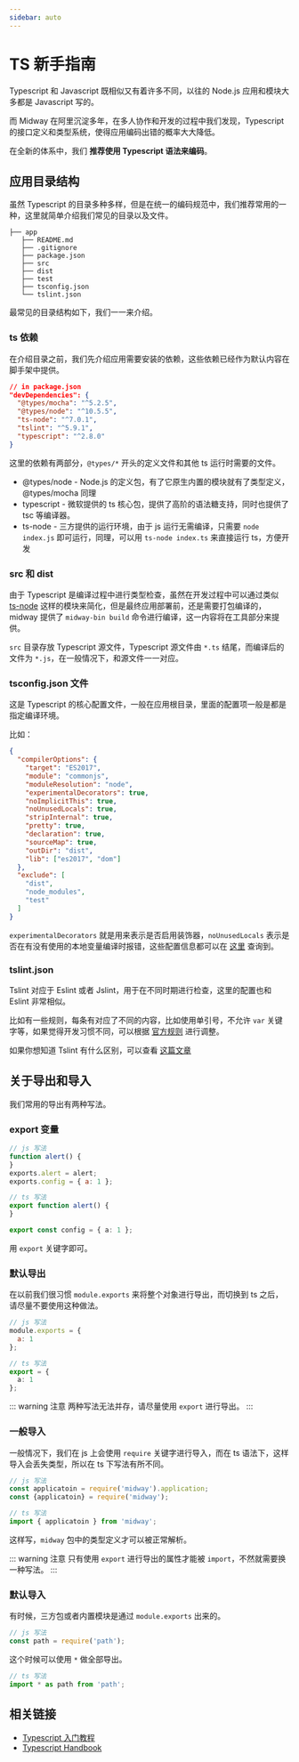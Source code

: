 ```yaml
---
sidebar: auto
---
```


# TS 新手指南

Typescript 和 Javascript 既相似又有着许多不同，以往的 Node.js 应用和模块大多都是 Javascript 写的。

而 Midway 在阿里沉淀多年，在多人协作和开发的过程中我们发现，Typescript 的接口定义和类型系统，使得应用编码出错的概率大大降低。

在全新的体系中，我们 **推荐使用 Typescript 语法来编码**。

## 应用目录结构

虽然 Typescript 的目录多种多样，但是在统一的编码规范中，我们推荐常用的一种，这里就简单介绍我们常见的目录以及文件。

```
├── app
   ├── README.md
   ├── .gitignore
   ├── package.json
   ├── src
   ├── dist
   ├── test
   ├── tsconfig.json
   └── tslint.json
```

最常见的目录结构如下，我们一一来介绍。


### ts 依赖

在介绍目录之前，我们先介绍应用需要安装的依赖，这些依赖已经作为默认内容在脚手架中提供。

```json
// in package.json
"devDependencies": {
  "@types/mocha": "^5.2.5",
  "@types/node": "^10.5.5",
  "ts-node": "^7.0.1",
  "tslint": "^5.9.1",
  "typescript": "^2.8.0"
}
```

这里的依赖有两部分，`@types/*` 开头的定义文件和其他 ts 运行时需要的文件。

- @types/node - Node.js 的定义包，有了它原生内置的模块就有了类型定义，@types/mocha 同理
- typescript - 微软提供的 ts 核心包，提供了高阶的语法糖支持，同时也提供了 tsc 等编译器。
- ts-node - 三方提供的运行环境，由于 js 运行无需编译，只需要 `node index.js` 即可运行，同理，可以用 `ts-node index.ts` 来直接运行 ts，方便开发


### src 和 dist

由于 Typescript 是编译过程中进行类型检查，虽然在开发过程中可以通过类似 [ts-node](https://github.com/TypeStrong/ts-node) 这样的模块来简化，但是最终应用部署前，还是需要打包编译的，midway 提供了 `midway-bin build` 命令进行编译，这一内容将在工具部分来提供。

`src` 目录存放 Typescript 源文件，Typescript 源文件由 `*.ts` 结尾，而编译后的文件为 `*.js`，在一般情况下，和源文件一一对应。

### tsconfig.json 文件

这是 Typescript 的核心配置文件，一般在应用根目录，里面的配置项一般是都是指定编译环境。

比如：

```json
{
  "compilerOptions": {
    "target": "ES2017",
    "module": "commonjs",
    "moduleResolution": "node",
    "experimentalDecorators": true,
    "noImplicitThis": true,
    "noUnusedLocals": true,
    "stripInternal": true,
    "pretty": true,
    "declaration": true,
    "sourceMap": true,
    "outDir": "dist",
    "lib": ["es2017", "dom"]
  },
  "exclude": [
    "dist",
    "node_modules",
    "test"
  ]
}

```

`experimentalDecorators` 就是用来表示是否启用装饰器，`noUnusedLocals` 表示是否在有没有使用的本地变量编译时报错，这些配置信息都可以在 [这里](https://www.typescriptlang.org/docs/handbook/tsconfig-json.html) 查询到。


### tslint.json


Tslint 对应于 Eslint 或者 Jslint，用于在不同时期进行检查，这里的配置也和 Eslint 非常相似。

比如有一些规则，每条有对应了不同的内容，比如使用单引号，不允许 `var` 关键字等，如果觉得开发习惯不同，可以根据 [官方规则](https://github.com/palantir/tslint) 进行调整。


如果你想知道 Tslint 有什么区别，可以查看 [这篇文章](https://ts.xcatliu.com/engineering/lint.html)


## 关于导出和导入

我们常用的导出有两种写法。

### export 变量

```js
// js 写法
function alert() {
}
exports.alert = alert;
exports.config = { a: 1 };
```

```ts
// ts 写法
export function alert() {
}

export const config = { a: 1 };

```

用 `export` 关键字即可。

### 默认导出

在以前我们很习惯 `module.exports` 来将整个对象进行导出，而切换到 ts 之后，请尽量不要使用这种做法。

```js
// js 写法
module.exports = {
  a: 1
};
```

```ts
// ts 写法
export = {
  a: 1
};
```

::: warning 注意
两种写法无法并存，请尽量使用 `export` 进行导出。
:::


### 一般导入

一般情况下，我们在 js 上会使用 `require` 关键字进行导入，而在 ts 语法下，这样导入会丢失类型，所以在 ts 下写法有所不同。


```js
// js 写法
const applicatoin = require('midway').application;
const {applicatoin} = require('midway');
```

```ts
// ts 写法
import { applicatoin } from 'midway';
```

这样写，`midway` 包中的类型定义才可以被正常解析。

::: warning 注意
只有使用 `export` 进行导出的属性才能被 `import`，不然就需要换一种写法。
:::

### 默认导入

有时候，三方包或者内置模块是通过 `module.exports` 出来的。

```js
// js 写法
const path = require('path');
```

这个时候可以使用 `*` 做全部导出。

```ts
// ts 写法
import * as path from 'path';
```


## 相关链接

- [Typescript 入门教程](https://ts.xcatliu.com/)
- [Typescript Handbook](https://zhongsp.gitbooks.io/typescript-handbook/)